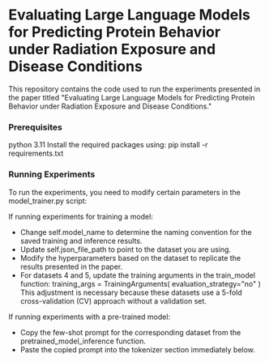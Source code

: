 # Evaluating Large Language Models for Predicting Protein Behavior under Radiation Exposure and Disease Conditions

This repository contains the code used to run the experiments presented in the paper titled "Evaluating Large Language Models for Predicting Protein Behavior under Radiation Exposure and Disease Conditions."

### Prerequisites
python 3.11
Install the required packages using:
pip install -r requirements.txt

### Running Experiments
To run the experiments, you need to modify certain parameters in the model_trainer.py script:

If running experiments for training a model:
- Change self.model_name to determine the naming convention for the saved training and inference results.
- Update self.json_file_path to point to the dataset you are using.
- Modify the hyperparameters based on the dataset to replicate the results presented in the paper.
- For datasets 4 and 5, update the training arguments in the train_model function:
training_args = TrainingArguments(
    evaluation_strategy="no"
)
This adjustment is necessary because these datasets use a 5-fold cross-validation (CV) approach without a validation set.

If running experiments with a pre-trained model:
- Copy the few-shot prompt for the corresponding dataset from the pretrained_model_inference function.
- Paste the copied prompt into the tokenizer section immediately below.
